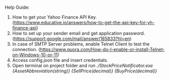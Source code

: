 Help Guide:
1. How to get your Yahoo Finance API Key. (https://www.educative.io/answers/how-to-get-the-api-key-for-yh-finance-api)
2. How to set up your sender email and get application password. (https://support.google.com/mail/answer/185833?hl=en)
3. In case of SMTP Server problems, enable Telnet Client to test the connection. (https://www.quora.com/How-do-I-enable-or-install-Telnet-on-Windows-10-or-11)
4. Access config.json file and insert credentials.
5. Open terminal on project folder and run *./StockPriceNotificator.exe {AssetAbbreviation(string)} {SellPrice(decimal)} {BuyPrice(decimal)}*
